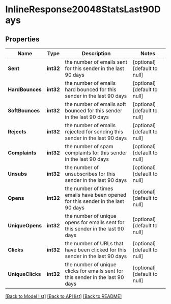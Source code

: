 # InlineResponse20048StatsLast90Days

## Properties
Name | Type | Description | Notes
------------ | ------------- | ------------- | -------------
**Sent** | **int32** | the number of emails sent for this sender in the last 90 days | [optional] [default to null]
**HardBounces** | **int32** | the number of emails hard bounced for this sender in the last 90 days | [optional] [default to null]
**SoftBounces** | **int32** | the number of emails soft bounced for this sender in the last 90 days | [optional] [default to null]
**Rejects** | **int32** | the number of emails rejected for sending this sender in the last 90 days | [optional] [default to null]
**Complaints** | **int32** | the number of spam complaints for this sender in the last 90 days | [optional] [default to null]
**Unsubs** | **int32** | the number of unsubscribes for this sender in the last 90 days | [optional] [default to null]
**Opens** | **int32** | the number of times emails have been opened for this sender in the last 90 days | [optional] [default to null]
**UniqueOpens** | **int32** | the number of unique opens for emails sent for this sender in the last 90 days | [optional] [default to null]
**Clicks** | **int32** | the number of URLs that have been clicked for this sender in the last 90 days | [optional] [default to null]
**UniqueClicks** | **int32** | the number of unique clicks for emails sent for this sender in the last 90 days | [optional] [default to null]

[[Back to Model list]](../README.md#documentation-for-models) [[Back to API list]](../README.md#documentation-for-api-endpoints) [[Back to README]](../README.md)

